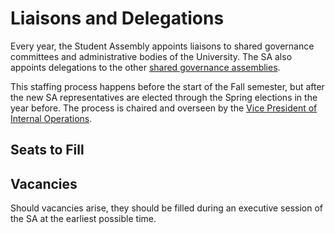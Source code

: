 # Liaisons and Delegations

Every year, the Student Assembly appoints liaisons to shared governance committees and administrative bodies of the University. The SA also appoints delegations to the other [shared governance assemblies](../about/shared-governance-glossary.md#shared-governance-and-support-groups).

This staffing process happens before the start of the Fall semester, but after the new SA representatives are elected through the Spring elections in the year before. The process is chaired and overseen by the [Vice President of Internal Operations](student-assembly-leadership.md#vice-president-of-internal-operations).

## Seats to Fill



## Vacancies

Should vacancies arise, they should be filled during an executive session of the SA at the earliest possible time.

